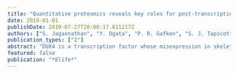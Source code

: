 ```yaml
---
title: "Quantitative proteomics reveals key roles for post-transcriptional gene regulation in the molecular pathology of facioscapulohumeral muscular dystrophy"
date: 2019-01-01
publishDate: 2019-07-27T20:06:17.811217Z
authors: ["S. Jagannathan", "Y. Ogata", "P. R. Gafken", "S. J. Tapscott", "R. K. Bradley"]
publication_types: ["2"]
abstract: "DUX4 is a transcription factor whose misexpression in skeletal muscle causes facioscapulohumeral muscular dystrophy (FSHD). DUX4's transcriptional activity has been extensively characterized, but the DUX4-induced proteome remains undescribed. Here, we report concurrent measurement of RNA and protein levels in DUX4-expressing cells via RNA-seq and quantitative mass spectrometry. DUX4 transcriptional targets were robustly translated, confirming the likely clinical relevance of proposed FSHD biomarkers. However, a multitude of mRNAs and proteins exhibited discordant expression changes upon DUX4 expression. Our dataset revealed unexpected proteomic, but not transcriptomic, dysregulation of diverse molecular pathways, including Golgi apparatus fragmentation, as well as extensive post-transcriptional buffering of stress-response genes. Key components of RNA degradation machineries, including UPF1, UPF3B, and XRN1, exhibited suppressed protein, but not mRNA, levels, explaining the build-up of aberrant RNAs that characterizes DUX4-expressing cells. Our results provide a resource for the FSHD community and illustrate the importance of post-transcriptional processes in DUX4-induced pathology."
featured: false
publication: "*Elife*"
---
```



